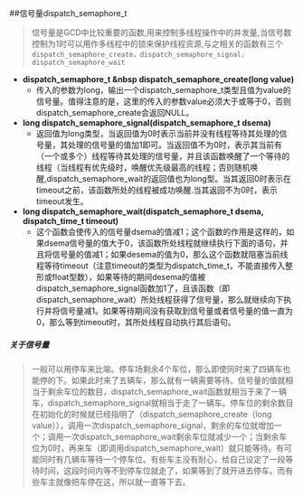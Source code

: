 ##信号量dispatch_semaphore_t
> 信号量是GCD中比较重要的函数,用来控制多线程操作中的并发量,当信号数控制为1时可以用作多线程中的锁来保护线程资源,与之相关的函数有三个`dispatch_semaphore_create，dispatch_semaphore_signal，dispatch_semaphore_wait`

* **dispatch_semaphore_t &nbsp dispatch_semaphore_create(long value)**
    - 传入的参数为long，输出一个dispatch_semaphore_t类型且值为value的信号量。值得注意的是，这里的传入的参数value必须大于或等于0，否则dispatch_semaphore_create会返回NULL。 
* **long dispatch_semaphore_signal(dispatch_semaphore_t dsema)**
    - 返回值为long类型，当返回值为0时表示当前并没有线程等待其处理的信号量，其处理的信号量的值加1即可。当返回值不为0时，表示其当前有（一个或多个）线程等待其处理的信号量，并且该函数唤醒了一个等待的线程（当线程有优先级时，唤醒优先级最高的线程；否则随机唤醒,dispatch_semaphore_wait的返回值也为long型。当其返回0时表示在timeout之前，该函数所处的线程被成功唤醒.当其返回不为0时，表示timeout发生。
* **long dispatch_semaphore_wait(dispatch_semaphore_t dsema, dispatch_time_t timeout)**
    - 这个函数会使传入的信号量dsema的值减1；这个函数的作用是这样的，如果dsema信号量的值大于0，该函数所处线程就继续执行下面的语句，并且将信号量的值减1；如果desema的值为0，那么这个函数就阻塞当前线程等待timeout（注意timeout的类型为dispatch_time_t，不能直接传入整形或float型数），如果等待的期间desema的值被dispatch_semaphore_signal函数加1了，且该函数（即dispatch_semaphore_wait）所处线程获得了信号量，那么就继续向下执行并将信号量减1。如果等待期间没有获取到信号量或者信号量的值一直为0，那么等到timeout时，其所处线程自动执行其后语句。
    
##### 关于信号量
> 一般可以用停车来比喻。停车场剩余4个车位，那么即使同时来了四辆车也能停的下。如果此时来了五辆车，那么就有一辆需要等待。信号量的值就相当于剩余车位的数目，dispatch_semaphore_wait函数就相当于来了一辆车，dispatch_semaphore_signal就相当于走了一辆车。停车位的剩余数目在初始化的时候就已经指明了（dispatch_semaphore_create（long value）），调用一次dispatch_semaphore_signal，剩余的车位就增加一个；调用一次dispatch_semaphore_wait剩余车位就减少一个；当剩余车位为0时，再来车（即调用dispatch_semaphore_wait）就只能等待。有可能同时有几辆车等待一个停车位。有些车主没有耐心，给自己设定了一段等待时间，这段时间内等不到停车位就走了，如果等到了就开进去停车。而有些车主就像把车停在这，所以就一直等下去。
